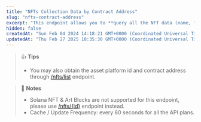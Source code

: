 ```yaml
---
title: "NFTs Collection Data by Contract Address"
slug: "nfts-contract-address"
excerpt: "This endpoint allows you to **query all the NFT data (name, floor price, 24hr volume ...) based on the NFT collection contract address and respective asset platform**"
hidden: false
createdAt: "Sun Feb 04 2024 14:18:21 GMT+0000 (Coordinated Universal Time)"
updatedAt: "Thu Feb 27 2025 18:35:30 GMT+0000 (Coordinated Universal Time)"
---
```

> 👍 **Tips**
> 
> - You may also obtain the asset platform id and contract address through [/nfts/list](/reference/nfts-list) endpoint.

> 📘 **Notes**
> 
> - Solana NFT & Art Blocks are not supported for this endpoint, please use [/nfts/{id}](/reference/nfts-id) endpoint instead.
> - Cache / Update Frequency: every 60 seconds for all the API plans.
